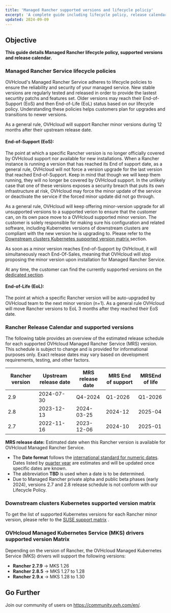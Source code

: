 ```yaml
---
title: 'Managed Rancher supported versions and lifecycle policiy'
excerpt: 'A complete guide including lifecycle policy, release calendar and supported versions for OVHcloud Managed Rancher Service.'
updated: 2024-09-09
---
```


## Objective

**This guide details Managed Rancher lifecycle policy, supported versions and release calendar.** 

### Managed Rancher Service lifecycle policies

OVHcloud's Managed Rancher Service adheres to lifecycle policies to ensure the reliability and security of your managed service. New stable versions are regularly tested and released in order to provide the lastest securtity patchs and features set. 
Older versions may reach their End-of-Support (EoS) and then End-of-Life (EoL) status based on our lifecycle policy. Understanding these policies helps customers plan for upgrades and transitions to newer versions.

As a general rule, OVHcloud will support Rancher minor versions during 12 months after their upstream release date. 

#### End-of-Support (EoS):
The point at which a specific Rancher version is no longer officially covered by OVHcloud support nor available for new installations.
When a Rancher instance is running a version that has reached its End of support date, as a general rule, OVHcloud will not force a version upgrade for the last version that reached End-of-Support. Keep in mind that though we will keep them running, they will no longer be covered by OVHcloud support. In the unlikely case that one of these versions exposes a security breach that puts its own infrastructure at risk, OVHcloud may force the minor update of the service or deactivate the service if the forced minor update did not go through.

As a general rule, OVHcloud will keep offering minor-version upgrade for all unsupported versions to a supported verion to ensure that the customer can, on its own pace move to a OVHcloud supported minor version. The customer is solely responsible for making sure his configuration and related software, including Kubernetes versions of downstream clusters are compliant with the new version he is upgrading to. Please refer to the [Downstream clusters Kubernetes supported version matrix ](#supportmatrix) section. 

As soon as a minor version reaches End-of-Support by OVHcloud, it will simultaneously reach End-Of-Sales, meaning that OVHcloud will stop proposing the minor version upon installation for Managed Rancher Service.

At any time, the customer can find the currently supported versions on the [dedicated section](#versions).

#### End-of-Life (EoL):  
The point at which a specific Rancher version will be auto-upgraded by OVHcloud team to the next minor version (n+1). As a general rule OVHcloud will move Rancher versions to EoL 3 months after they reached their EoS date.

### Rancher Release Calendar and supported versions <a name="versions"></a>

The following table provides an overview of the estimated release schedule for each supported OVHcloud Managed Rancher Service (MRS) version. This schedule is subject to change and is provided for informational purposes only. Exact release dates may vary based on development requirements, testing, and other factors.

| Rancher version | Upstream release date | MRS release date | MRS End of support | MRSEnd of life |
|-----------------|-----------------------|------------------|--------------------|----------------|
| 2.9             | 2024-07-30            | Q4-2024          | Q1-2026            | Q1-2026        |
| 2.8             | 2023-12-13            | 2024-03-25       | 2024-12            | 2025-04        |
| 2.7             | 2022-11-16            | 2023-12-06       | 2024-10            | 2025-01        |

**MRS release date:** Estimated date when this Rancher version is available for OVHcloud Managed Rancher Service. 

- The **Date format** follows the [international standard for numeric dates](https://en.wikipedia.org/wiki/ISO_8601#Week_dates). Dates listed by [quarter year](https://en.wikipedia.org/wiki/Calendar_year#Quarter_year) are estimates and will be updated once specific dates are known.
- The abbreviation **TBD** is used when a date is to be determined.
- Due to Managed Rancher private alpha and public beta phases (early 2024), versions 2.7 and 2.8 release schedule is not conform with our Lifecycle Policy.

### Downstream clusters Kubernetes supported version matrix <a name="supportmatrix"></a>

To get the list of supported Kubernetes versions for each Rancher minor version, please refer to the [SUSE support matrix](https://www.suse.com/suse-rancher/support-matrix/all-supported-versions) .

### OVHcloud Managed Kubernetes Service (MKS) drivers supported version Matrix

Depending on the version of Rancher, the OVHcloud Managed Kubernetes Service (MKS) drivers will support the following versions:

- **Rancher 2.7.9** -> MKS 1.26
- **Rancher 2.8.5** -> MKS 1.27 to 1.28
- **Rancher 2.9.x** -> MKS 1.28 to 1.30

## Go Further

Join our community of users on <https://community.ovh.com/en/>.
